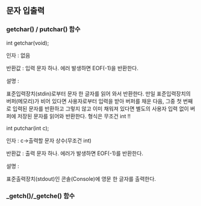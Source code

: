 
## 문자 입출력
### getchar() / putchar() 함수
int getchar(void);

인자   : 없음

반환값 : 입력 문자 하나. 에러 발생하면 EOF(-1)을 반환한다.

설명   : 

표준입력장치(stdin)로부터 문자 한 글자를 읽어 와서 반환한다. 만일 표준입력장치의 버퍼(메모리)가 비어 있다면 사용자로부터 입력을 받아 버퍼를 채운 다음, 그중 첫 번째로 입력된 문자를 반환하고 그렇지 않고 이미 채워져 있다면 별도의 사용자 입력 없이 버퍼에 저장된 문자를 읽어와 반환한다. 형식은 무조건 int !!

int putchar(int c);

인자   : c->출력할 문자 상수(무조건 int)

반환값 : 출력 문자 하나. 에러가 발생하면 EOF(-1)를 반환한다.

설명   :

표준출력장치(stdout)인 콘솔(Console)에 영문 한 글자를 출력한다. 

### _getch()/_getche() 함수

